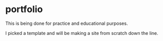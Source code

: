 # portfolio

This is being done for practice and educational purposes.  

I picked a template and will be making a site from scratch down the line. 
